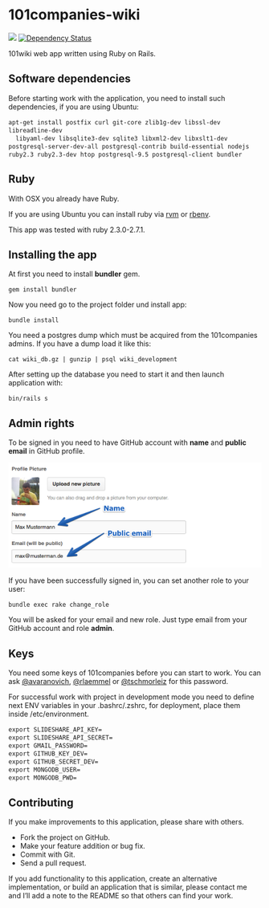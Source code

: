 # 101companies-wiki

[![](https://codeclimate.com/github/101companies/101rails.png)](https://codeclimate.com/github/101companies/101rails) [![Dependency Status](http://www.versioneye.com/user/projects/51b5a94f83548c000200dda1/badge.png)](http://www.versioneye.com/user/projects/51b5a94f83548c000200dda1)

101wiki web app written using Ruby on Rails.

## Software dependencies

Before starting work with the application, you need to install such dependencies, if you are using Ubuntu:

    apt-get install postfix curl git-core zlib1g-dev libssl-dev libreadline-dev
      libyaml-dev libsqlite3-dev sqlite3 libxml2-dev libxslt1-dev postgresql-server-dev-all postgresql-contrib build-essential nodejs ruby2.3 ruby2.3-dev htop postgresql-9.5 postgresql-client bundler

## Ruby

With OSX you already have Ruby.

If you are using Ubuntu you can install ruby via [rvm](http://rvm.io) or [rbenv](https://github.com/sstephenson/rbenv/).

This app was tested with ruby 2.3.0-2.7.1.

## Installing the app

At first you need to install **bundler** gem.

    gem install bundler

Now you need go to the project folder und install app:

    bundle install

You need a postgres dump which must be acquired from the 101companies admins.
If you have a dump load it like this:

    cat wiki_db.gz | gunzip | psql wiki_development

After setting up the database you need to start it and then launch application with:

    bin/rails s

## Admin rights

To be signed in you need to have GitHub account with **name** and **public email** in GitHub profile.

![](app/assets/images/readme_profile.png)

If you have been successfully signed in, you can set another role to your user:

    bundle exec rake change_role

You will be asked for your email and new role. Just type email from your GitHub account and role **admin**.

## Keys

You need some keys of 101companies before you can start to work.
You can ask [@avaranovich](https://github.com/avaranovich), [@rlaemmel](https://github.com/rlaemmel) or
[@tschmorleiz](https://github.com/tschmorleiz) for this password.

For successful work with project in development mode you need to define next ENV variables in your .bashrc/.zshrc, for deployment, place them inside /etc/environment.

    export SLIDESHARE_API_KEY=
    export SLIDESHARE_API_SECRET=
    export GMAIL_PASSWORD=
    export GITHUB_KEY_DEV=
    export GITHUB_SECRET_DEV=
    export MONGODB_USER=
    export MONGODB_PWD=

## Contributing

If you make improvements to this application, please share with others.

*   Fork the project on GitHub.
*   Make your feature addition or bug fix.
*   Commit with Git.
*   Send a pull request.

If you add functionality to this application, create an alternative implementation, or build an application that is similar, please contact me and I’ll add a note to the README so that others can find your work.
